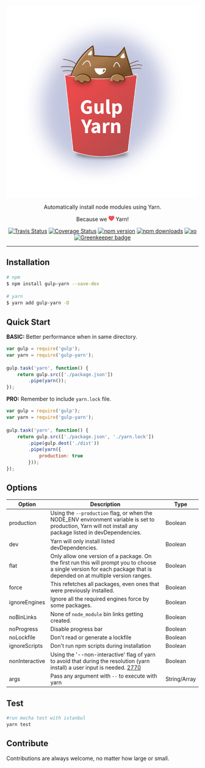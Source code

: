 <p align="center">
  <a href="https://github.com/warapitiya/gulp-yarn">
    <img alt="Gulp-Yarn" src="https://github.com/warapitiya/assets/blob/master/gulp-yarn.png?raw=true" width="546">
  </a>
</p>

<p align="center">
  Automatically install node modules using Yarn.
</p>
<p  align="center">
Because we <img alt="emoji=heart" src="https://github.com/warapitiya/assets/blob/master/heart-emoji.png?raw=true" width="15"> Yarn!</p>

<p align="center">
  <a href="https://travis-ci.org/warapitiya/gulp-yarn"><img alt="Travis Status" src="https://travis-ci.org/warapitiya/gulp-yarn.svg?branch=master"></a>
  <a href='https://coveralls.io/github/warapitiya/gulp-yarn?branch=master'><img src='https://coveralls.io/repos/github/warapitiya/gulp-yarn/badge.svg?branch=master' alt='Coverage Status' /></a>
  <a href="https://www.npmjs.com/package/gulp-yarn"><img src="https://img.shields.io/npm/v/gulp-yarn.svg" alt="npm version"></a>
  <a href="https://www.npmjs.com/package/gulp-yarn"><img src="https://img.shields.io/npm/dt/gulp-yarn.svg" alt="npm downloads"></a>
  <a href="https://github.com/sindresorhus/xo"><img src="https://img.shields.io/badge/code_style-XO-5ed9c7.svg" alt="xo"></a>
  <a href="https://greenkeeper.io/"><img src="https://badges.greenkeeper.io/warapitiya/gulp-yarn.svg" alt="Greenkeeper badge"></a>
</p>

---

## Installation

```bash
# npm
$ npm install gulp-yarn --save-dev

# yarn
$ yarn add gulp-yarn -D
```

## Quick Start
**BASIC:** Better performance when in same directory.

```javascript
var gulp = require('gulp');
var yarn = require('gulp-yarn');

gulp.task('yarn', function() {
    return gulp.src(['./package.json'])
        .pipe(yarn());
});

```

**PRO:** Remember to include `yarn.lock` file.

```javascript
var gulp = require('gulp');
var yarn = require('gulp-yarn');

gulp.task('yarn', function() {
    return gulp.src(['./package.json', './yarn.lock'])
        .pipe(gulp.dest('./dist'))
        .pipe(yarn({
            production: true
        }));
});
```

## Options
| Option        | Description                                                                                                                                                            | Type    |
|---------------|------------------------------------------------------------------------------------------------------------------------------------------------------------------------|---------|
| production    | Using the `--production` flag, or when the NODE_ENV environment variable is set to production, Yarn will not install any package listed in devDependencies.            | Boolean |
| dev           | Yarn will only install listed devDependencies.                                                                                                                         | Boolean |
| flat          | Only allow one version of a package. On the first run this will prompt you to choose a single version for each package that is depended on at multiple version ranges. | Boolean |
| force         | This refetches all packages, even ones that were previously installed.                                                                                                 | Boolean |
| ignoreEngines | Ignore all the required engines force by some packages.                                                                                                                | Boolean |
| noBinLinks    | None of `node_module` bin links getting created.                                                                                                                       | Boolean |
| noProgress    | Disable progress bar                                                                                                                                                   | Boolean |
| noLockfile    | Don't read or generate a lockfile                                                                                                                                      | Boolean |
| ignoreScripts | Don't run npm scripts during installation                                                                                                                              | Boolean |
| nonInteractive| Using the '--non-interactive' flag of yarn to avoid that during the resolution (yarn install) a user input is needed. [2770](https://github.com/yarnpkg/yarn/pull/2770)| Boolean | 
| args          | Pass any argument with `--` to execute with yarn                                                                                                                       | String/Array |

## Test
```sh
#run mocha test with istanbul
yarn test
```

## Contribute
Contributions are always welcome, no matter how large or small.
